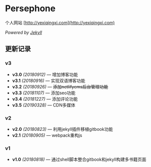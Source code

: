 # Persephone

个人网站 [http://yexiqingxi.com](http://yexiqingxi.com)

*Powered by [Jekyll](https://jekyllrb.com/)*

## 更新记录

### v3
- **v3.0** *(20180912)* — 增加博客功能
- **v3.1** *(20180916)* — 实现双语博客功能
- **v3.2** *(20180926)* — ~~添加netlifycms后台管理功能~~
- **v3.3** *(20181107)* — 添加seo功能
- **v3.4** *(20181227)* — 添加评论功能
- **v3.5** *(20190328)* — CDN多媒体

### v2

- **v2.0** *(20180823)* — 利用jekyll插件移植gitbook功能
- **v2.1** *(20180905)* — webpack重构js

### v1
- **v1.0** *(20180818)* — 通过shell脚本整合gitbook和jekyll构建多书籍页面
